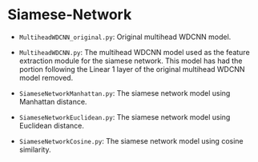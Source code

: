 # Siamese-Network

- `MultiheadWDCNN_original.py`:
  Original multihead WDCNN model.

- `MultiheadWDCNN.py`:
  The multihead WDCNN model used as the feature extraction module for the siamese network. This model has had the portion following the Linear 1 layer of the original multihead WDCNN model removed.

- `SiameseNetworkManhattan.py`:
  The siamese network model using Manhattan distance.

- `SiameseNetworkEuclidean.py`:
  The siamese network model using Euclidean distance.

- `SiameseNetworkCosine.py`:
  The siamese network model using cosine similarity.
